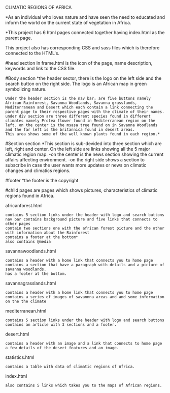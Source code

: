 

CLIMATIC REGIONS OF AFRICA

*As an individual who loves nature and have seen the need to educated and inform the world on the current state of vegetation in Africa.

*This project has 6 html pages connected together having index.html as the parent page.

This project also has corresponding CSS and sass files which is therefore connected to the HTML's.

#head section In frame.html is the icon of the page, name description, keywords and link to the CSS file.

#Body section *the header sector, there is the logo on the left side and the search button on the right side. The logo is an African map in green symbolizing nature.

    Under the header section is the nav bar; are five buttons namely African Rainforest, Savanna Woodlands, Savanna grasslands, Mediterranean and Desert which each contain a link connecting the parent page to their respective pages with the climate of their names.
    under div section are three different species found in different climates namely Protea flower found in Mediterranean region on the left. on the center is the msasa tree found on in Savanna Woodlands and the far left is the britannica found in desert areas.
    This area shows some of the well known plants found in each region.*

#Section section *This section is sub-devided into three section which are left, right and center. On the left side are links showing all the 5 major climatic region map. -on the center is the news section showing the current affairs affecting environment. -on the right side shows a section to subscribe in case the user wants more updates or news on climatic changes and climatics regions.

#footer *the footer is the copyright

#child pages are pages which shows pictures, characteristics of climatic regions found in Africa.

africanforest.html

    contains 5 section links under the header with logo and search buttons
    nav bar contains background picture and five links that connects to other pages
    contain two sections one with the african forest picture and the other with information about the Rainforest
    contains a footer at the bottom*
    also contains @media

savannawoodlands.html

    contains a header with a home link that connects you to home page
    contains a section that have a paragraph with details and a picture of savanna woodlands.
    has a footer at the bottom.

savannagrasslands.html

    contains a header with a home link that connects you to home page
    contains a series of images of savannna areas and and some information on the the climate

mediterranean.html

    contains 5 section links under the header with logo and search buttons
    contains an article with 3 sections and a footer.

desert.html

    contains a header with an image and a link that connects to home page
    a few details of the desert features and an image.

statistics.html

    contains a table with data of climatic regions of Africa.

index.html

    also contains 5 links which takes you to the maps of African regions.

